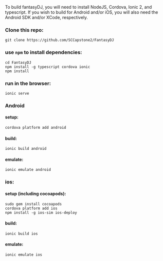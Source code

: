 To build fantasyDJ, you will need to install NodeJS, Cordova, Ionic 2, and 
typescript. If you wish to build for Android and/or iOS, you will also need
the Android SDK and/or XCode, respectively.

### Clone this repo:
```
git clone https://github.com/SCCapstone2/FantasyDJ
```

### use `npm` to install dependencies:
```
cd FantasyDJ
npm install -g typescript cordova ionic
npm install
```

### run in the browser:
```
ionic serve
```

### Android

#### setup:
```
cordova platform add android
```

#### build:
```
ionic build android
```

#### emulate:
```
ionic emulate android
```

### ios: 

#### setup (including cocoapods):
```
sudo gem install cocoapods
cordova platform add ios
npm install -g ios-sim ios-deploy
```

#### build:
```
ionic build ios
```

#### emulate:
```
ionic emulate ios
```
